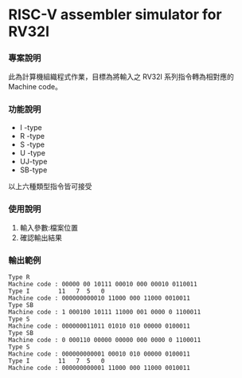 # RISC-V assembler simulator for RV32I

### 專案說明
此為計算機組織程式作業，目標為將輸入之 RV32I 系列指令轉為相對應的Machine code。

### 功能說明
* I -type
* R -type
* S -type 
* U -type 
* UJ-type
* SB-type 

以上六種類型指令皆可接受

### 使用說明
1. 輸入參數:檔案位置	
2. 確認輸出結果

### 輸出範例
	Type R
	Machine code : 00000 00 10111 00010 000 00010 0110011
	Type I        11   7  5   0
	Machine code : 000000000010 11000 000 11000 0010011
	Type SB
	Machine code : 1 000100 10111 11000 001 0000 0 1100011
	Type S
	Machine code : 000000011011 01010 010 00000 0100011
	Type SB
	Machine code : 0 000110 00000 00000 000 0000 0 1100011
	Type S
	Machine code : 000000000001 00010 010 00000 0100011
	Type I        11   7  5   0
	Machine code : 000000000001 11000 000 11000 0010011
